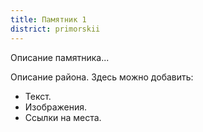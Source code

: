 ```yaml
---
title: Памятник 1
district: primorskii
---
```


Описание памятника...

Описание района. Здесь можно добавить:
- Текст.
- Изображения.
- Ссылки на места.